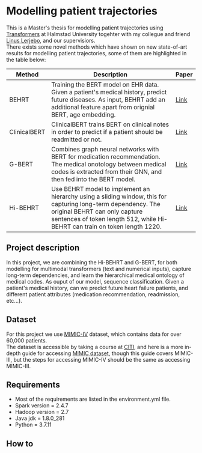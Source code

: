 # Modelling patient trajectories
This is a Master's thesis for modelling patient trajectories using [Transformers](https://arxiv.org/pdf/1706.03762.pdf) at Halmstad University togehter with my collegue and friend [Linus Lerjebo](https://github.com/Lerjebo), and our supervisiors.\
There exists some novel methods which have shown on new state-of-art results for modelling patient trajectories, some of them are highlighted in the table below:

| Method  | Description | Paper |
| ------------- | ------------- | ------------- |
| BEHRT | Training the BERT model on EHR data. Given a patient's medical history, predict future diseases. As input, BEHRT add an additional feature apart from orignial BERT, age embedding. | [Link](https://www.nature.com/articles/s41598-020-62922-y)|
| ClinicalBERT  | ClinicalBERT trains BERT on clinical notes in order to predict if a patient should be readmitted or not.   | [Link](https://github.com/kexinhuang12345/clinicalBERT) |
| G-BERT  | Combines graph neural networks with BERT for medication recommendation. The medical onotology between medical codes is extracted from their GNN, and then fed into the BERT model.   | [Link](https://arxiv.org/abs/1906.00346) |
| Hi-BEHRT| Use BEHRT model to implement an hierarchy using a sliding window, this for capturing long-term dependency. The original BEHRT can only capture sentences of token length 512, while Hi-BEHRT can train on token length 1220. | [Link](https://arxiv.org/abs/2106.11360)|

## Project description
In this project, we are combining the Hi-BEHRT and G-BERT, for both modelling for multimodal transformers (text and numerical inputs), capture long-term dependencies, and learn the hierarchical medical ontology of medical codes. As ouput of our model, sequence classification. Given a patient's medical history, can we predict future heart failure patients, and different patient attributes (medication recommendation, readmission, etc...).  
## Dataset
For this project we use [MIMIC-IV](https://physionet.org/content/mimiciv/0.4/) dataset, which contains data for over 60,000 patients. \
The dataset is accessible by taking a course at [CITI](https://about.citiprogram.org/courses/?reset=true), and here is a more in-depth guide for accessing [MIMIC dataset](https://towardsdatascience.com/getting-access-to-mimic-iii-hospital-database-for-data-science-projects-791813feb735), though this guide covers MIMIC-III, but the steps for accessing MIMIC-IV should be the same as accessing MIMIC-III. 

## Requirements
* Most of the requirements are listed in the environment.yml file.  
* Spark version = 2.4.7
* Hadoop version = 2.7
* Java jdk = 1.8.0_281
* Python = 3.7.11 

## How to
